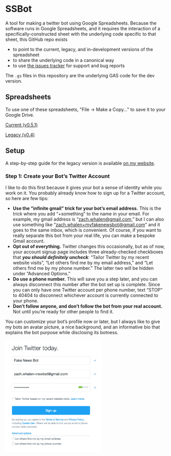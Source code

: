 # SSBot

A tool for making a twitter bot using Google Spreadsheets. Because the software runs in Google Spreadsheets, and it requires the interaction of a specifically-constructed sheet with the underlying code specific to that sheet, this GitHub repo exists 

 * to point to the current, legacy, and in-development versions of the spreadsheet
 * to share the underlying code in a canonical way
 * to use <a href="http://github.com/zachwhalen/ssbot/issues">the issues tracker</a> for support and bug reports

The `.gs` files in this repository are the underlying GAS code for the dev version.

## Spreadsheets

To use one of these spreadsheets, "File -> Make a Copy..." to save it to your Google Drive.

<a href="https://docs.google.com/spreadsheets/d/1LeNW2BFuhB3MyeOuI51HakB6EC3ILXFjxSUtSrAsLaw/edit?usp=sharing">Current (v0.5.1)</a>

<a href="https://docs.google.com/spreadsheets/d/1Cbg_6pYN04XtDHpDLtxAP3ExQEBL8PYBXBQ1E5_Sq30/edit?usp=sharing">Legacy (v0.4)</a>

## Setup
A step-by-step guide for the legacy version is available <a href="http://www.zachwhalen.net/posts/how-to-make-a-twitter-bot-with-google-spreadsheets-version-04/
">on my website</a>.

### Step 1: Create your Bot’s Twitter Account

I like to do this first because it gives your bot a sense of identity while you work on it. You probably already know how to sign up for a Twitter account, so here are few tips:

 * **Use the “infinite gmail” trick for your bot’s email address.** This is the trick where you add “+something” to the name in your email. For example, my gmail address is “zach.whalen@gmail.com,” but I can also use something like “zach.whalen+myfakenewsbot@gmail.com” and it goes to the same inbox, which is convenient. Of course, if you want to really separate this bot from your real life, you can make a bespoke Gmail account.
 * **Opt out of everything.** Twitter changes this occasionally, but as of now, your account signup page includes three already-checked checkboxes that ***you should definitely uncheck***: “Tailor Twitter by my recent website visits”, “Let others find me by my email address,” and “Let others find me by my phone number.” The latter two will be hidden under “Advanced Options.”
 * **Do use a phone number.** This will save you a step later, and you can always disconnect this number after the bot set up is complete. Since you can only have one Twitter account per phone number, text “STOP” to 40404 to disconnect whichever account is currently connected to your phone.
 * **Don’t follow anyone, and don’t follow the bot from your real account.** Not until you’re ready for other people to find it.

You can customize your bot’s profile now or later, but I always like to give my bots an avatar picture, a nice background, and an informative bio that explains the bot purpose while disclosing its botness. 

<img src="images/signup.png" title="Signup Page Screenshot" alt="Signup Page Screenshot" align="center" width="300" height="351"/>
